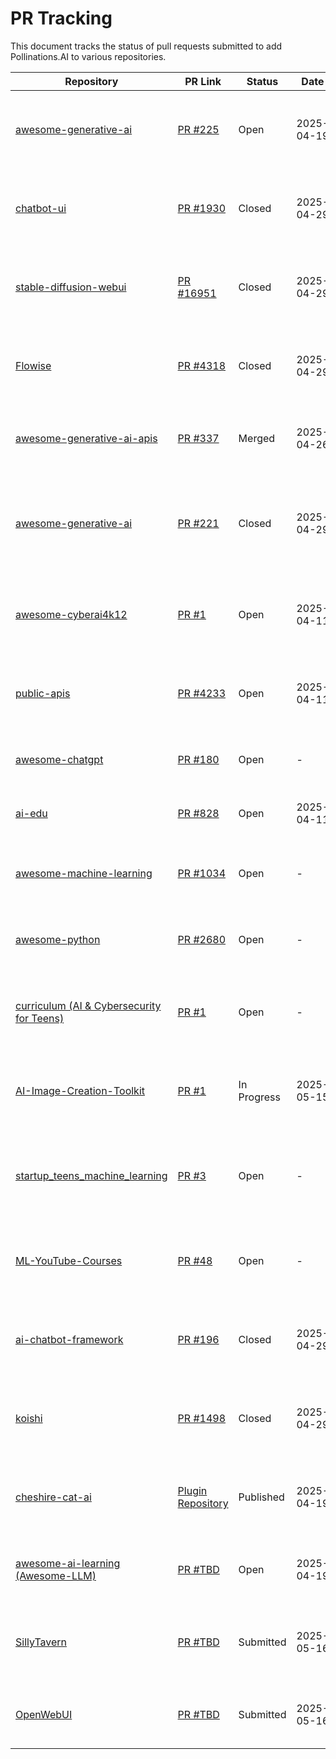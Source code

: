 # PR Tracking

This document tracks the status of pull requests submitted to add Pollinations.AI to various repositories.

| Repository | PR Link | Status | Date | Notes |
|------------|---------|--------|------|-------|
| [awesome-generative-ai](https://github.com/steven2358/awesome-generative-ai) | [PR #225](https://github.com/steven2358/awesome-generative-ai/pull/225) | Open | 2025-04-19 | Added Pollinations.AI to Other section (Minimal Change) |
| [chatbot-ui](https://github.com/mckaywrigley/chatbot-ui) | [PR #1930](https://github.com/mckaywrigley/chatbot-ui/pull/1930) | Closed | 2025-04-29 | Temporarily closed for testing. Extensive integration changes. |
| [stable-diffusion-webui](https://github.com/AUTOMATIC1111/stable-diffusion-webui) | [PR #16951](https://github.com/AUTOMATIC1111/stable-diffusion-webui/pull/16951) | Closed | 2025-04-29 | Temporarily closed for testing. Extensive integration changes. |
| [Flowise](https://github.com/FlowiseAI/Flowise) | [PR #4318](https://github.com/FlowiseAI/Flowise/pull/4318) | Closed | 2025-04-29 | Temporarily closed for testing. Extensive integration changes. |
| [awesome-generative-ai-apis](https://github.com/foss42/awesome-generative-ai-apis) | [PR #337](https://github.com/foss42/awesome-generative-ai-apis/pull/337) | Merged | 2025-04-26 | Added Pollinations.AI to the "Image" section |
| [awesome-generative-ai](https://github.com/steven2358/awesome-generative-ai) | [PR #221](https://github.com/steven2358/awesome-generative-ai/pull/221) | Closed | 2025-04-29 | Temporarily closed for revision. Added to multiple sections (non-minimal). |
| [awesome-cyberai4k12](https://github.com/cyberai4k12/awesome-cyberai4k12) | [PR #1](https://github.com/cyberai4k12/awesome-cyberai4k12/pull/1) | Open | 2025-04-11 | Added Pollinations.AI to the "AI Tools for Education" section |
| [public-apis](https://github.com/public-apis/public-apis) | [PR #4233](https://github.com/public-apis/public-apis/pull/4233) | Open | 2025-04-11 | Added Pollinations.AI to the "Machine Learning" section |
| [awesome-chatgpt](https://github.com/awesome-chatgpt/awesome-chatgpt) | [PR #180](https://github.com/awesome-chatgpt/awesome-chatgpt/pull/180) | Open | - | Added Pollinations.AI to the "APIs" section |
| [ai-edu](https://github.com/microsoft/ai-edu) | [PR #828](https://github.com/microsoft/ai-edu/pull/828) | Open | 2025-04-11 | Added Pollinations.AI to the "Tools" section |
| [awesome-machine-learning](https://github.com/josephmisiti/awesome-machine-learning) | [PR #1034](https://github.com/josephmisiti/awesome-machine-learning/pull/1034) | Open | - | Added Pollinations.AI to the "Third-party APIs" section |
| [awesome-python](https://github.com/vinta/awesome-python) | [PR #2680](https://github.com/vinta/awesome-python/pull/2680) | Open | - | Added Pollinations.AI to the "Third-party APIs" section |
| [curriculum (AI & Cybersecurity for Teens)](https://github.com/cyberai4k12/curriculum) | [PR #1](https://github.com/cyberai4k12/curriculum/pull/1) | Open | - | Added Pollinations.AI as a resource for generative AI experiments |
| [AI-Image-Creation-Toolkit](https://github.com/eduhubai/AI-Image-Creation-Toolkit) | [PR #1](https://github.com/eduhubai/AI-Image-Creation-Toolkit/pull/1) | In Progress | 2025-05-15 | Added Pollinations.AI integration for free, no-signup image generation |
| [startup_teens_machine_learning](https://github.com/simpleclub/startup_teens_machine_learning) | [PR #3](https://github.com/simpleclub/startup_teens_machine_learning/pull/3) | Open | - | Added Jupyter notebook for generative AI with Pollinations.AI in German |
| [ML-YouTube-Courses](https://github.com/dair-ai/ML-YouTube-Courses) | [PR #48](https://github.com/dair-ai/ML-YouTube-Courses/pull/48) | Open | - | Added Pollinations.AI as a generative AI resource for students |
| [ai-chatbot-framework](https://github.com/alfredfrancis/ai-chatbot-framework) | [PR #196](https://github.com/alfredfrancis/ai-chatbot-framework/pull/196) | Closed | 2025-04-29 | Temporarily closed for testing. Extensive integration changes. |
| [koishi](https://github.com/koishijs/koishi) | [PR #1498](https://github.com/koishijs/koishi/pull/1498) | Closed | 2025-04-29 | Temporarily closed for testing. Extensive integration changes. |
| [cheshire-cat-ai](https://github.com/cheshire-cat-ai/core) | [Plugin Repository](https://github.com/voodoohop/cheshire-cat-pollinations-plugin) | Published | 2025-04-19 | Created standalone Pollinations.AI plugin for Cheshire Cat AI |
| [awesome-ai-learning (Awesome-LLM)](https://github.com/Hannibal046/Awesome-LLM) | [PR #TBD](https://github.com/Hannibal046/Awesome-LLM/pulls) | Open | 2025-04-19 | Added Pollinations.AI to the LLM Applications section |
| [SillyTavern](https://github.com/SillyTavern/SillyTavern) | [PR #TBD](https://github.com/SillyTavern/SillyTavern/pulls) | Submitted | 2025-05-16 | Added Pollinations.AI integration for text and image generation |
| [OpenWebUI](https://github.com/open-webui/open-webui) | [PR #TBD](https://github.com/open-webui/open-webui/pulls) | Submitted | 2025-05-16 | Added Pollinations.AI integration for image generation |
